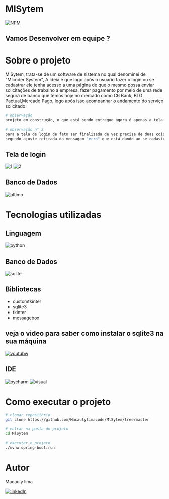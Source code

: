 # MlSytem

[![NPM](https://img.shields.io/npm/l/react)](https://github.com/Macaulylimacode/MlSytem/blob/master/LICENSE) 


## Vamos Desenvolver em equipe ?
# Sobre o projeto

MlSytem, trata-se de um software de sistema no qual denominei de "Mlcoder System", A ideia é que logo após o usuário fazer o
login ou se cadastrar ele tenha acesso a uma página de que o mesmo possa enviar solicitações de trabalho a empresa, 
fazer pagamento por meio de uma rede segura de banco que temos hoje no mercado como C6 Bank, BTG Pactual,Mercado Pago,
logo após isso acompanhar o andamento do serviço solicitado.

```bash
# observação
projeto em construção, o que está sendo entregue agora é apenas a tela de login configurada para fazer o cadastro e login do usuário
```
```bash
# observação n° 2
para a tela de login de fato ser finalizada de vez precisa de duas coisa, dar a função ao botão "clique para ver senha".
segundo ajuste retirada da mensagem "erro" que está dando ao se cadastrar, mesmo dando esse "erro" o cadastro está funcionando perfeitamente
```

## Tela de login
![1](https://github.com/Macaulylimacode/MlSytem/assets/139823222/6fe5cd4c-29fe-4dfd-b374-799b388fe4ef)
![2](https://github.com/Macaulylimacode/MlSytem/assets/139823222/0a550a59-cd7d-4573-bd9a-93581f269e8f)

## Banco de Dados
![ultimo](https://github.com/Macaulylimacode/MlSytem/assets/139823222/396aa7e9-e662-4013-90b1-cbd3461a0666)

# Tecnologias utilizadas

## Linguagem

![python](https://img.shields.io/badge/Python-3776AB?style=for-the-badge&logo=python&logoColor=white)

## Banco de Dados

![sqlite](https://img.shields.io/badge/SQLite-07405E?style=for-the-badge&logo=sqlite&logoColor=white)


## Bibliotecas
- customtkinter
- sqlite3
- tkinter
- messagebox
  
## veja o video para saber como instalar o sqlite3 na sua máquina

[![youtubw](https://img.shields.io/badge/YouTube-FF0000?style=for-the-badge&logo=youtube&logoColor=white)](https://youtu.be/YE6RwSUU-CY)


## IDE

![pycharm](https://img.shields.io/badge/PyCharm-000000.svg?&style=for-the-badge&logo=PyCharm&logoColor=white)
![visual](https://img.shields.io/badge/Visual_Studio-5C2D91?style=for-the-badge&logo=visual%20studio&logoColor=white)

# Como executar o projeto

```bash
# clonar repositório
git clone https://github.com/Macaulylimacode/MlSytem/tree/master

# entrar na pasta do projeto
cd MlSytem

# executar o projeto
./mvnw spring-boot:run
```

# Autor

Macauly lima

[![linkedIn](https://img.shields.io/badge/LinkedIn-0077B5?style=for-the-badge&logo=linkedin&logoColor=white)](https://www.linkedin.com/in/macauly-lima-75984a269)

